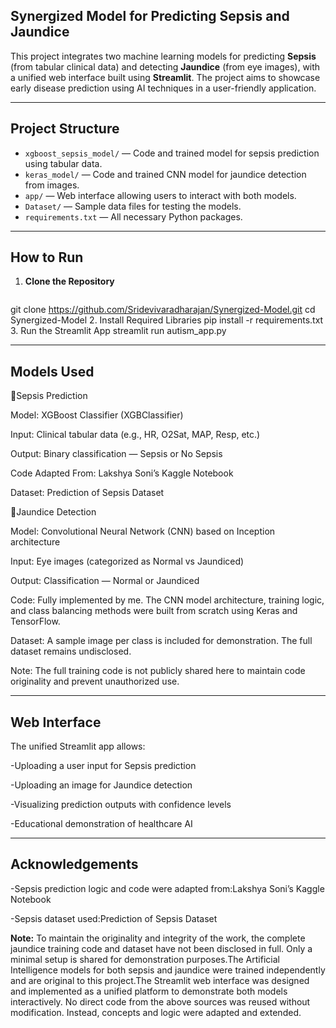 ## Synergized Model for Predicting Sepsis and Jaundice

This project integrates two machine learning models for predicting **Sepsis** (from tabular clinical data) and detecting **Jaundice** (from eye images), with a unified web interface built using **Streamlit**. The project aims to showcase early disease prediction using AI techniques in a user-friendly application.

---

## Project Structure

- `xgboost_sepsis_model/` — Code and trained model for sepsis prediction using tabular data.
- `keras_model/` — Code and trained CNN model for jaundice detection from images.
- `app/` — Web interface allowing users to interact with both models.
- `Dataset/` — Sample data files for testing the models.
- `requirements.txt` — All necessary Python packages.

---

## How to Run
1. **Clone the Repository**
   ```bash
git clone https://github.com/Sridevivaradharajan/Synergized-Model.git
cd Synergized-Model
2. Install Required Libraries pip install -r requirements.txt
3. Run the Streamlit App streamlit run autism_app.py

---

## Models Used
🔹Sepsis Prediction

Model: XGBoost Classifier (XGBClassifier)

Input: Clinical tabular data (e.g., HR, O2Sat, MAP, Resp, etc.)

Output: Binary classification — Sepsis or No Sepsis

Code Adapted From: Lakshya Soni’s Kaggle Notebook

Dataset: Prediction of Sepsis Dataset

🔹Jaundice Detection

Model: Convolutional Neural Network (CNN) based on Inception architecture

Input: Eye images (categorized as Normal vs Jaundiced)

Output: Classification — Normal or Jaundiced

Code: Fully implemented by me. The CNN model architecture, training logic, and class balancing methods were built from scratch using Keras and TensorFlow.

Dataset: A sample image per class is included for demonstration. The full dataset remains undisclosed.

Note: The full training code is not publicly shared here to maintain code originality and prevent unauthorized use.

---

## Web Interface
The unified Streamlit app allows:

-Uploading a user input for Sepsis prediction

-Uploading an image for Jaundice detection

-Visualizing prediction outputs with confidence levels

-Educational demonstration of healthcare AI

---

## Acknowledgements
-Sepsis prediction logic and code were adapted from:Lakshya Soni’s Kaggle Notebook

-Sepsis dataset used:Prediction of Sepsis Dataset


**Note:** To maintain the originality and integrity of the work, the complete jaundice training code and dataset have not been disclosed in full. Only a minimal setup is shared for demonstration purposes.The Artificial Intelligence models for both sepsis and jaundice were trained independently and are original to this project.The Streamlit web interface was designed and implemented as a unified platform to demonstrate both models interactively.
No direct code from the above sources was reused without modification. Instead, concepts and logic were adapted and extended.

